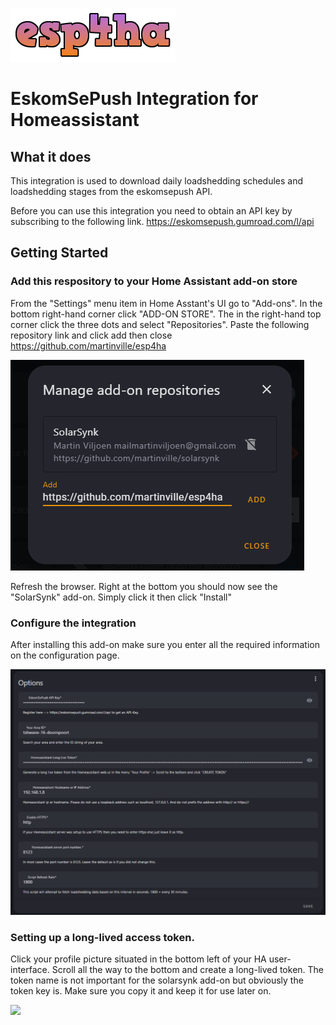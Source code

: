 ![](https://github.com/martinville/esp4ha/blob/main/logo.png)

# EskomSePush Integration for Homeassistant

## What it does
This integration is used to download daily loadshedding schedules and loadshedding stages from the eskomsepush API.

Before you can use this integration you need to obtain an API key by subscribing to the following link.
https://eskomsepush.gumroad.com/l/api

## Getting Started

### Add this respository to your Home Assistant add-on store
From the "Settings" menu item in Home Asstant's UI go to "Add-ons". In the bottom right-hand corner click "ADD-ON STORE". The in the right-hand top corner click the three dots and select "Repositories".
Paste the following repository link and click add then close https://github.com/martinville/esp4ha

![](https://github.com/martinville/esp4ha/blob/main/repo.png)

Refresh the browser. Right at the bottom you should now see the "SolarSynk" add-on. Simply click it then click "Install"

### Configure the integration
After installing this add-on make sure you enter all the required information on the configuration page.

![](https://github.com/martinville/esp4ha/blob/main/config.png)


### Setting up a long-lived access token.
Click your profile picture situated in the bottom left of your HA user-interface. Scroll all the way to the bottom and create a long-lived token. The token name is not important for the solarsynk add-on but obviously the token key is. Make sure you copy it and keep it for use later on.

![](https://github.com/martinville/solarsynkv2/blob/main/longlivetoken.png)



